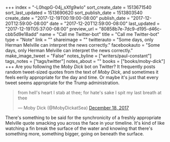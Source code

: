 +++
index = "-L0hqpG-04j_sXfg9wIo"
sort_create_date = 1513671540
sort_last_updated = 1513690620
sort_publish_date = 1513803540
create_date = "2017-12-19T00:19:00-08:00"
publish_date = "2017-12-20T12:59:00-08:00"
date = "2017-12-20T12:59:00-08:00"
last_updated = "2017-12-19T05:37:00-08:00"
preview_url = "80858b7e-7dc9-d195-d46c-cbb5d9e18add"
name = "Call me Twitter-bot"
title = "Call me Twitter-bot"
type = "Note"
link = ""
shareimage = ""
twitterauto = "Some days, only Herman Melville can interpret the news correctly."
facebookauto = "Some days, only Herman Melville can interpret the news correctly."
make_image_tweet = "False"
notes_byline = ["writers/paul-constant"]
tags_notes = ["tags/twitter"]
notes_about = ""
books = ["books/moby-dick"]
+++
Are you following the *Moby Dick* bot on Twitter? It frequently posts random tweet-sized quotes from the text of *Moby Dick*, and sometimes it feels eerily appropriate for the day and time. Or maybe it's just that every tweet seems appropriate for the Trump administration. 

<blockquote class="twitter-tweet" data-lang="en"><p lang="en" dir="ltr">from hell&#39;s heart I stab at thee; for hate&#39;s sake I spit my last breath at thee</p>&mdash; Moby Dick (@MobyDickatSea) <a href="https://twitter.com/MobyDickatSea/status/942844675924418560?ref_src=twsrc%5Etfw">December 18, 2017</a></blockquote>

There's something to be said for the synchronicity of a freshly appropriate Melville quote smacking you across the face in your timeline. It's kind of like watching a fin break the surface of the water and knowing that there's something more, something bigger, going on beneath the surface.

